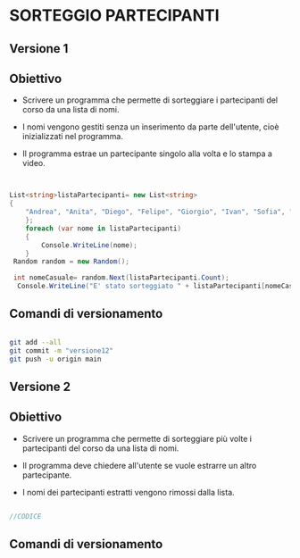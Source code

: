 # SORTEGGIO PARTECIPANTI

## Versione 1

## Obiettivo

- Scrivere un programma che permette di sorteggiare i partecipanti del corso da una lista di nomi. 

- I nomi vengono gestiti senza un inserimento da parte dell'utente, cioè inizializzati nel programma.

- Il programma estrae un partecipante singolo alla volta e lo stampa a video.

```csharp


List<string>listaPartecipanti= new List<string>
{
    "Andrea", "Anita", "Diego", "Felipe", "Giorgio", "Ivan", "Sofia", "Tamer"
    };
    foreach (var nome in listaPartecipanti)
    {
        Console.WriteLine(nome);
    }
 Random random = new Random();

 int nomeCasuale= random.Next(listaPartecipanti.Count);
  Console.WriteLine("E' stato sorteggiato " + listaPartecipanti[nomeCasuale] );
```


## Comandi di versionamento

```bash

git add --all
git commit -m "versione12"
git push -u origin main

```

## Versione 2

## Obiettivo

- Scrivere un programma che permette di sorteggiare più volte i partecipanti del corso da una lista di nomi.

- Il programma deve chiedere all'utente se vuole estrarre un altro partecipante.

- I nomi dei partecipanti estratti vengono rimossi dalla lista.


```csharp

//CODICE

```

## Comandi di versionamento

```bash


```

